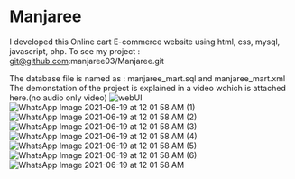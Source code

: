 # Manjaree
I developed this Online cart E-commerce website using html, css, mysql, javascript, php.
To see my project : git@github.com:manjaree03/Manjaree.git

The database file is named as : manjaree_mart.sql   and   manjaree_mart.xml
The demonstation of the project is explained in a video wchich is attached here.(no audio only video)
![webUI](https://user-images.githubusercontent.com/85965516/188008664-5b5ca198-70fd-4ba0-8cb0-85be69fda6d7.jpg)
![WhatsApp Image 2021-06-19 at 12 01 58 AM (1)](https://user-images.githubusercontent.com/85965516/188009106-c6551429-1297-49e1-8eca-04d38111edad.jpeg)
![WhatsApp Image 2021-06-19 at 12 01 58 AM (2)](https://user-images.githubusercontent.com/85965516/188009112-8ba6e148-a5a7-42f0-be0f-99e93c3da01d.jpeg)
![WhatsApp Image 2021-06-19 at 12 01 58 AM (3)](https://user-images.githubusercontent.com/85965516/188009119-4dc9c472-5425-4bdb-80b1-736ea6f6e682.jpeg)
![WhatsApp Image 2021-06-19 at 12 01 58 AM (4)](https://user-images.githubusercontent.com/85965516/188009121-5191927e-b05e-45bc-b622-284b3d0fb30a.jpeg)
![WhatsApp Image 2021-06-19 at 12 01 58 AM (5)](https://user-images.githubusercontent.com/85965516/188009125-7634a34e-e805-405f-b7a8-d7eabc700fb1.jpeg)
![WhatsApp Image 2021-06-19 at 12 01 58 AM (6)](https://user-images.githubusercontent.com/85965516/188009132-3b269f32-5369-4458-b660-9b2ce209e169.jpeg)
![WhatsApp Image 2021-06-19 at 12 01 58 AM](https://user-images.githubusercontent.com/85965516/188009135-d33bbc1d-f6c5-43e9-9a98-0af564d2d8b3.jpeg)
